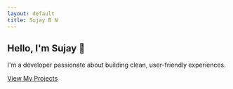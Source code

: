 ```yaml
---
layout: default
title: Sujay B N
---
```


<section class="hero">
  <h1>Hello, I'm Sujay 👋</h1>
  <p>I'm a developer passionate about building clean, user-friendly experiences.</p>
  <a href="/projects" class="btn">View My Projects</a>
</section>
